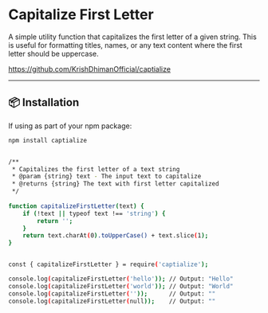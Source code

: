 # Capitalize First Letter

A simple utility function that capitalizes the first letter of a given string. This is useful for formatting titles, names, or any text content where the first letter should be uppercase.

https://github.com/KrishDhimanOfficial/captialize

---

## 📦 Installation

If using as part of your npm package:

```bash
npm install captialize


/**
 * Capitalizes the first letter of a text string
 * @param {string} text - The input text to capitalize
 * @returns {string} The text with first letter capitalized
 */
 
function capitalizeFirstLetter(text) {
    if (!text || typeof text !== 'string') {
        return '';
    }
    return text.charAt(0).toUpperCase() + text.slice(1);
}


const { capitalizeFirstLetter } = require('captialize');

console.log(capitalizeFirstLetter('hello')); // Output: "Hello"
console.log(capitalizeFirstLetter('world')); // Output: "World"
console.log(capitalizeFirstLetter(''));      // Output: ""
console.log(capitalizeFirstLetter(null));    // Output: ""